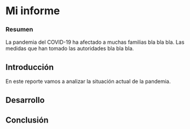 # Mi informe

### Resumen

La pandemia del COVID-19 ha afectado a muchas familias bla bla bla. Las medidas que han tomado las autoridades bla bla bla.

## Introducción

En este reporte vamos a analizar la situación actual de la pandemia.

## Desarrollo

## Conclusión

